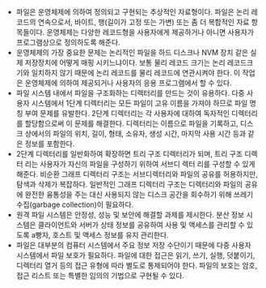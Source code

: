 - 파일은 운영체제에 의하여 정의되고 구현되는 추상적인 자료형이다. 파일은 논리 레코드의 연속으로서, 바이트, 행(길이가 고정 또는 가변) 또는 좀 더 복합적인 자료 항목들이다. 운영체제는 다양한 레코드형을 사용자에게 제공하거나 아니면 사용자가 프로그램상으로 정의하도록 해준다.
- 운영체제의 가장 중요한 문제는 논리적인 파일을 하드 디스크나 NVM 장치 같은 실제 저장장치에 어떻게 매핑 시키느냐이다. 보통 물리 레코드 크기는 논리 레코드크기와 일치하지 않기 때문에 논리 레코드를 물리 레코드에 연관시켜야 한다. 이 작업은 운영체제에 의하여 제공되거나 사용자의 응용 프로그램에서 할 수 있다.
- 파일 시스템 내에서 파일을 구조화하는 디렉터리를 만드는 것이 유용하다. 다중 사용자 시스템에서 1단계 디렉터리는 모든 파일이 고유 이름을 가져야 하므로 파일 명칭 부여 문제를 유발한다. 2단계 디렉터리는 각 사용자에 대하여 독자적인 디렉터리를 할당함으로써 이 문제를 해결한다. 디렉터리는 이름으로 파일을 기록하고, 디스크 상에서의 파일의 위치, 길이, 형태, 소유자, 생성 시간, 마지막 사용 시간 등과 같은 정보를 포함한다.
- 2단계 디렉터리를 일반화하여 확장하면 트리 구조 디렉터리가 되며, 트리 구조 디렉터 리는 사용자가 자신의 파일을 구성하기 위하여 서브디 렉터 리를 구성할 수 있게 해준다. 비순환 그래프 디렉터리 구조는 서브디렉터리와 파일의 공유를 허용하지만, 탐색과 삭제가 복잡하다. 일반적인 그래프 디렉터리 구조는 디렉터리와 파일의 공유에 완전한 융통성을 주는 대신 사용되지 않는 디스크 공간을 회수하기 위해 쓰레기 수집(garbage collection)이 필요하다.
- 원격 파일 시스템은 안정성, 성능 및 보안에 해결할 과제를 제시한다. 분산 정보 시스템은 클라이언트와 서버가 상태 정보를 공유하여 사용 및 액세스를 관리할 수 있도록 a빵자, 호스트 및 액세스 정보를 유지 관리한다.
- 파일은 대부분의 컴퓨터 시스템에서 주요 정보 저장 수단이기 때문에 다중 사용자 시스템에서 파일 보호가 필요하다. 파일에 대한 접근은 읽기, 쓰기, 실행, 덧붙이기, 디렉터리 열거 등의 접근 유형에 따라 별도로 통제되어야 한다. 파일의 보호는 암호, 접근 리스트 또는 특별한 임의의 기법으로 구현될 수 있다.